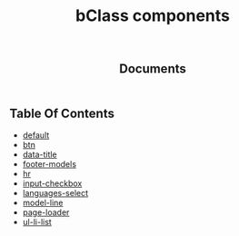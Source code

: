 <p align="center">
  
  <h1 align="center">
    bClass components
    <br/>
    <br/>
  </h3>
    
  <h2 align="center">
    Documents
    <br/>
    <br/>
  </h2>
</p>

## Table Of Contents

- [default](./default.md)
- [btn](./btn.md)
- [data-title](./data-title.md)
- [footer-models](./footer-models.md)
- [hr](./hr.md)
- [input-checkbox](./input-checkbox.md)
- [languages-select](./languages-select.md)
- [model-line](./model-line.md)
- [page-loader](./page-loader.md)
- [ul-li-list](./ul-li-list.md)
